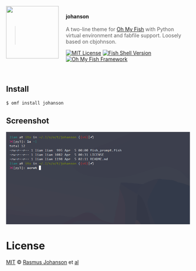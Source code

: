 <img src="https://cdn.rawgit.com/oh-my-fish/oh-my-fish/e4f1c2e0219a17e2c748b824004c8d0b38055c16/docs/logo.svg" align="left" width="144px" height="144px" style="margin-right: 20px;" />

#### johanson
> A two-line theme for [Oh My Fish][omf-link] with Python virtual environment  and fabfile support. Loosely based on cbjohnson.

[![MIT License](https://img.shields.io/badge/license-MIT-007EC7.svg?style=flat-square)](/LICENSE)
[![Fish Shell Version](https://img.shields.io/badge/fish-v2.2.0-007EC7.svg?style=flat-square)](https://fishshell.com)
[![Oh My Fish Framework](https://img.shields.io/badge/Oh%20My%20Fish-Framework-007EC7.svg?style=flat-square)](https://www.github.com/oh-my-fish/oh-my-fish)

<br/>


## Install

```fish
$ omf install johanson
```


## Screenshot

<p align="center">
<img src="https://github.com/johanson/theme-johanson/blob/master/screenshot-1.png">
</p>


# License

[MIT][mit] © [Rasmus Johanson][author] et [al][contributors]


[mit]:            https://opensource.org/licenses/MIT
[author]:         https://github.com/johanson
[contributors]:   https://github.com/johanson/theme-johanson/graphs/contributors
[omf-link]:       https://www.github.com/oh-my-fish/oh-my-fish

[license-badge]:  https://img.shields.io/badge/license-MIT-007EC7.svg?style=flat-square
